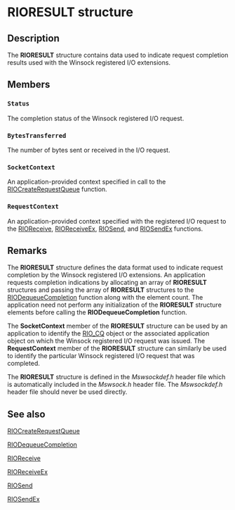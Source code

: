 # RIORESULT structure

## Description

The **RIORESULT** structure contains data used to indicate request completion results used with the Winsock registered I/O extensions.

## Members

### `Status`

The completion status of the Winsock registered I/O request.

### `BytesTransferred`

The number of bytes sent or received in the I/O request.

### `SocketContext`

An application-provided context specified in call to the [RIOCreateRequestQueue](https://learn.microsoft.com/windows/win32/api/mswsock/nc-mswsock-lpfn_riocreaterequestqueue) function.

### `RequestContext`

An application-provided context specified with the registered I/O request to the [RIOReceive](https://learn.microsoft.com/windows/win32/api/mswsock/nc-mswsock-lpfn_rioreceive), [RIOReceiveEx](https://learn.microsoft.com/windows/win32/api/mswsock/nc-mswsock-lpfn_rioreceiveex), [RIOSend](https://learn.microsoft.com/windows/win32/api/mswsock/nc-mswsock-lpfn_riosend), and [RIOSendEx](https://learn.microsoft.com/previous-versions/windows/desktop/legacy/hh437216(v=vs.85)) functions.

## Remarks

The **RIORESULT** structure defines the data format used to indicate request completion by the Winsock registered I/O extensions. An application requests completion indications by allocating an array of **RIORESULT** structures and passing the array of **RIORESULT** structures to the [RIODequeueCompletion](https://learn.microsoft.com/windows/win32/api/mswsock/nc-mswsock-lpfn_riodequeuecompletion) function along with the element count. The application need not perform any initialization of the **RIORESULT** structure elements before calling the **RIODequeueCompletion** function.

The **SocketContext** member of the **RIORESULT** structure can be used by an application to identify the [RIO_CQ](https://learn.microsoft.com/windows/desktop/WinSock/riocqueue) object or the associated application object on which the Winsock registered I/O request was issued. The **RequestContext** member of the **RIORESULT** structure can similarly be used to identify the particular Winsock registered I/O request that was completed.

The **RIORESULT** structure is defined in the *Mswsockdef.h* header file which is automatically included in the *Mswsock.h* header file. The *Mswsockdef.h* header file should never be used directly.

## See also

[RIOCreateRequestQueue](https://learn.microsoft.com/windows/win32/api/mswsock/nc-mswsock-lpfn_riocreaterequestqueue)

[RIODequeueCompletion](https://learn.microsoft.com/windows/win32/api/mswsock/nc-mswsock-lpfn_riodequeuecompletion)

[RIOReceive](https://learn.microsoft.com/windows/win32/api/mswsock/nc-mswsock-lpfn_rioreceive)

[RIOReceiveEx](https://learn.microsoft.com/windows/win32/api/mswsock/nc-mswsock-lpfn_rioreceiveex)

[RIOSend](https://learn.microsoft.com/windows/win32/api/mswsock/nc-mswsock-lpfn_riosend)

[RIOSendEx](https://learn.microsoft.com/previous-versions/windows/desktop/legacy/hh437216(v=vs.85))